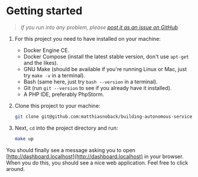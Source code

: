 # Getting started

> *If you run into any problem, please [post it as an issue on GitHub](https://github.com/matthiasnoback/building-autonomous-services-workshop/issues/new).*

1. For this project you need to have installed on your machine:

    - Docker Engine CE.
    - Docker Compose (install the latest stable version, don't use `apt-get` and the likes).
    - GNU Make (should be available if you're running Linux or Mac, just try `make -v` in a terminal).
    - Bash (same here, just try `bash --version` in a terminal).
    - Git (run `git --version` to see if you already have it installed).
    - A PHP IDE, preferably PhpStorm.
 
2. Clone this project to your machine:

    ```bash
    git clone git@github.com:matthiasnoback/building-autonomous-services-workshop.git
    ```

3. Next, `cd` into the project directory and run:

    ```bash
    make up
    ```

You should finally see a message asking you to open [http://dashboard.localhost](http://dashboard.localhost) in your browser. When you do this, you should see a nice web application. Feel free to click around.
